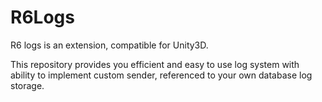 # R6Logs
R6 logs is an extension, compatible for Unity3D.

This repository provides you efficient and easy to use log system with ability to implement custom sender, referenced to your own database log storage.

